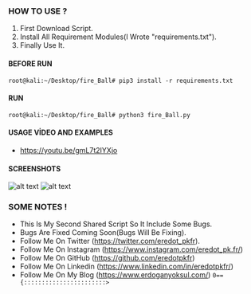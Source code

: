 ### HOW TO USE ?
1. First Download Script.<br/>
2. Install All Requirement Modules(I Wrote "requirements.txt").<br/>
3. Finally Use It.

#### BEFORE RUN
`root@kali:~/Desktop/fire_Ball# pip3 install -r requirements.txt`

#### RUN
`root@kali:~/Desktop/fire_Ball# python3 fire_Ball.py`

#### USAGE VİDEO AND EXAMPLES 
* https://youtu.be/gmL7t2IYXjo

#### SCREENSHOTS
![alt text](https://user-images.githubusercontent.com/25153177/67093709-ea61cd80-f1ba-11e9-923b-862d243d9ad5.png)
![alt text](https://user-images.githubusercontent.com/25153177/67093733-f8afe980-f1ba-11e9-9a39-3130dcd65229.png)
### SOME NOTES !
* This Is My Second Shared Script So It Include Some Bugs. 
* Bugs Are Fixed Coming Soon(Bugs Will Be Fixing). 
* Follow Me On Twitter (https://twitter.com/eredot_pkfr). 
* Follow Me On Instagram (https://www.instagram.com/eredot_pk.fr/) 
* Follow Me On GitHub (https://github.com/eredotpkfr) 
* Follow Me On Linkedin (https://www.linkedin.com/in/eredotpkfr/)
* Follow Me On My Blog (https://www.erdoganyoksul.com/)
`0=={:::::::::::::::::::::::>`
